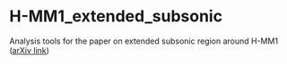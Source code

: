 # H-MM1_extended_subsonic
Analysis tools for the paper on extended subsonic region around H-MM1 ([arXiv link](https://arxiv.org/abs/2503.21370))
